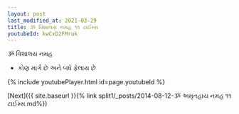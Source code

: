 ```yaml
---
layout: post
last_modified_at: 2021-03-29
title: ૐ વિશાલય નમહ ૧૧ ટાઈમ્સ
youtubeId: kwCxD2FMruk
---
```

 
 
 ૐ વિશાલય નમહ  
 
 -  કોણ માર્ગ છે અને બધે ફેલાય છે 
 
  
 
  
 
 
 
 
 
 


{% include youtubePlayer.html id=page.youtubeId %}
 
[Next]({{ site.baseurl }}{% link  split1/_posts/2014-08-12-ૐ અમૃતહાય નમહ ૧૧ ટાઈમ્સ.md%})
 
